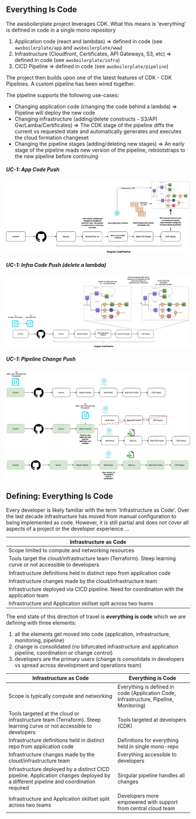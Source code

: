 ## Everything Is Code
The awsboilerplate project leverages CDK. What this means is 'everything' is defined in code in a single mono repository

1. Application code (react and lambdas) => defined in code (see `awsboilerplate/app` and `awsboilerplate/www`)
2. Infrastructure (Cloudfront, Certificates, API Gateways, S3, etc) => defined in code (see `awsboilerplate/infra`)
2. CICD Pipeline => defined in code (see `awsboilerplate/pipeline`)

The project then builds upon one of the latest features of CDK - CDK Pipelines. A custom pipeline
has been wired together.

The pipeline supports the following use-cases:
* Changing application code (changing the code behind a lambda) => Pipeline will deploy the new code
* Changing infrastructure (adding/delete constructs - S3/API Gw/Lamba/Certificates) => The CDK stage of the pipeline diffs the current vs requested state and automatically generates and executes the cloud formation changeset
* Changing the pipeline stages (adding/deleting new stages) => An early stage of the pipeline reads new version of the pipeline, rebootstraps to the new pipeline before continuing

##### UC-1: App Code Push
![TUB CICD](AWS-Boilerplate-Pipeline.jpg?raw=true "awsboilerplate CICD")

##### UC-1: Infra Code Push (delete a lambda)
![TUB CICD](AWS-Boilerplate-Infrastructure-Mutate.jpg?raw=true "Infrastructure Mutate")

##### UC-1: Pipeline Change Push
![TUB CICD](AWS-Boilerplate-Pipeline-Mutate.jpg?raw=true "Pipeline Mutate")

## Defining: Everything Is Code

Every developer is likely familiar with the term 'Infrastructure as Code'. Over the last decade infrastructure has moved
from manual configuration to being implemented as code. However, it is still partial and does not cover all aspects of
a project or the developer experience ...

|**Infrastructure as Code** | 
|---|
|Scope limited to compute and networking resources|
|Tools target the cloud/infrastructure team (Terraform). Steep learning curve or not accessible to developers |
|Infrastructure definitions held in distinct repo from application code|
|Infrastructure changes made by the cloud/infrastructure team |
|Infrastructure deployed via CICD pipeline. Need for coordination with the application team|
|Infrastructure and Application skillset split across two teams |

The end state of this direction of travel is **everything is code** which we are defining with three elements:
1. all the elements get moved into code (application, infrastructure, monitoring, pipeline)
2. change is consolidated (no bifurcated infrastructure and application pipeline, coordination or change control)
3. developers are the primary users (change is consolidate in developers vs spread across development and operations team)

|**Infrastructure as Code** | **Everything is Code**|
|---|---|
|Scope is typically compute and networking|Everything is defined in code (Application Code, Infrastructure, Pipeline, Monitoring) |
|Tools targeted at the cloud or infrastructure team (Terraform). Steep learning curve or not accessible to developers | Tools targeted at developers (CDK)|
|Infrastructure definitions held in distinct repo from application code| Definitions for everything held in single mono-repo|
|Infrastructure changes made by the cloud/infrastructure team | Everything accessible to developers |
|Infrastructure deployed by a distinct CICD pipeline. Application changes deployed by a different pipeline and coordination required | Singular pipeline handles all changes| 
|Infrastructure and Application skillset split across two teams | Developers more empowered with support from central cloud team |